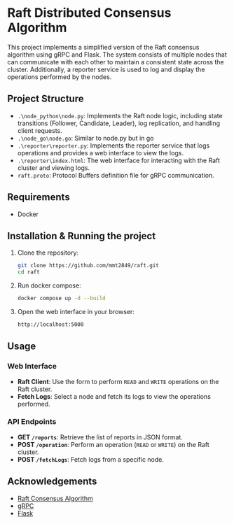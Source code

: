 # Raft Distributed Consensus Algorithm

This project implements a simplified version of the Raft consensus algorithm using gRPC and Flask. The system consists of multiple nodes that can communicate with each other to maintain a consistent state across the cluster. Additionally, a reporter service is used to log and display the operations performed by the nodes.

## Project Structure

- `.\node_python\node.py`: Implements the Raft node logic, including state transitions (Follower, Candidate, Leader), log replication, and handling client requests.
- `.\node_go\node.go`: Similar to node.py but in go
- `.\reporter\reporter.py`: Implements the reporter service that logs operations and provides a web interface to view the logs.
- `.\reporter\index.html`: The web interface for interacting with the Raft cluster and viewing logs.
- `raft.proto`: Protocol Buffers definition file for gRPC communication.

## Requirements

- Docker

## Installation & Running the project

1. Clone the repository:

   ```sh
   git clone https://github.com/mmt2849/raft.git
   cd raft
   ```

2. Run docker compose:

   ```sh
   docker compose up -d --build
   ```

3. Open the web interface in your browser:
   ```sh
   http://localhost:5000
   ```

## Usage

### Web Interface

- **Raft Client**: Use the form to perform `READ` and `WRITE` operations on the Raft cluster.
- **Fetch Logs**: Select a node and fetch its logs to view the operations performed.

### API Endpoints

- **GET `/reports`**: Retrieve the list of reports in JSON format.
- **POST `/operation`**: Perform an operation (`READ` or `WRITE`) on the Raft cluster.
- **POST `/fetchLogs`**: Fetch logs from a specific node.

## Acknowledgements

- [Raft Consensus Algorithm](https://raft.github.io/)
- [gRPC](https://grpc.io/)
- [Flask](https://flask.palletsprojects.com/)
